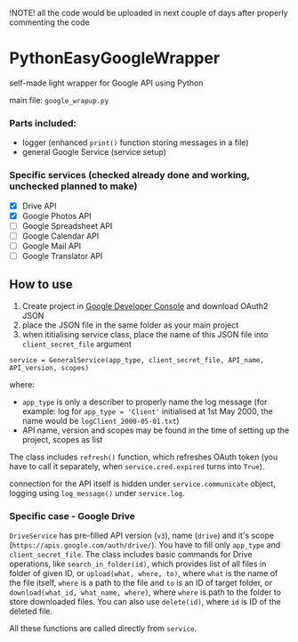 !NOTE! all the code would be uploaded in next couple of days after properly commenting the code

# PythonEasyGoogleWrapper
self-made light wrapper for Google API using Python

main file: `google_wrapup.py`

### Parts included:
- logger (enhanced `print()` function storing messages in a file)
- general Google Service (service setup)

### Specific services (checked already done and working, unchecked planned to make)
- [x] Drive API
- [x] Google Photos API
- [ ] Google Spreadsheet API
- [ ] Google Calendar API
- [ ] Google Mail API
- [ ] Google Translator API

## How to use

1. Create project in [Google Developer Console](https://console.cloud.google.com/) and download OAuth2 JSON
2. place the JSON file in the same folder as your main project
3. when ititialising service class, place the name of this JSON file into `client_secret_file` argument 
````
service = GeneralService(app_type, client_secret_file, API_name, API_version, scopes)
````
where:
- `app_type` is only a describer to properly name the log message (for example: log for `app_type = 'Client'` initialised at 1st May 2000, the name would be `logClient_2000-05-01.txt`)
- API name, version and scopes may be found in the time of setting up the project, scopes as list

The class includes `refresh()` function, which refreshes OAuth token (you have to call it separately, when `service.cred.expired` turns into `True`).
 
 connection for the API itself is hidden under `service.communicate` object, logging using `log_message()` under `service.log`.

### Specific case - Google Drive
`DriveService` has pre-filled API version (`v3`), name (`drive`) and it's scope (`https://apis.google.com/auth/drive/`). You have to fill only `app_type` and `client_secret_file`. The class includes basic commands for Drive operations, like `search_in_folder(id)`, which provides list of all files in folder of given ID, or `upload(what, where, to)`, where `what` is the name of the file itself, `where` is a path to the file and `to` is an ID of target folder, or `download(what_id, what_name, where)`, where `where` is path to the folder to store downloaded files. You can also use `delete(id)`, where `id` is ID of the deleted file.

All these functions are called directly from `service`.
